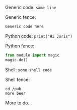 Generic code: `same line`

Generic fence:

```
Generic code here
```

Python code: `print("Hi Joris")`

Python fence:

```python
from module import magic
magic.do()
```

Shell: `some shell code`

Shell fence:

```shell
cd /pub
more beer
```

More to do…


